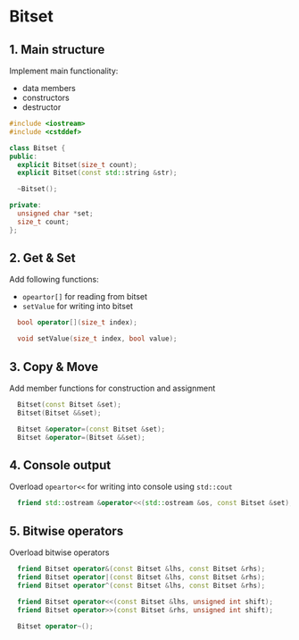 # Bitset

## 1. Main structure
Implement main functionality:
* data members
* constructors
* destructor
```c++
#include <iostream>
#include <cstddef>

class Bitset {
public:
  explicit Bitset(size_t count);
  explicit Bitset(const std::string &str);

  ~Bitset();

private:
  unsigned char *set;
  size_t count;
};
```

## 2. Get & Set
Add following functions:
* `opeartor[]` for reading from bitset
* `setValue` for writing into bitset
```c++
  bool operator[](size_t index);

  void setValue(size_t index, bool value);
```

## 3. Copy & Move
Add member functions for construction and assignment
```c++
  Bitset(const Bitset &set);
  Bitset(Bitset &&set);

  Bitset &operator=(const Bitset &set);
  Bitset &operator=(Bitset &&set);
```

## 4. Console output
Overload `opeartor<<` for writing into console using `std::cout`
```c++
  friend std::ostream &operator<<(std::ostream &os, const Bitset &set);
```

## 5. Bitwise operators
Overload bitwise operators
```c++
  friend Bitset operator&(const Bitset &lhs, const Bitset &rhs);
  friend Bitset operator|(const Bitset &lhs, const Bitset &rhs);
  friend Bitset operator^(const Bitset &lhs, const Bitset &rhs);

  friend Bitset operator<<(const Bitset &lhs, unsigned int shift);
  friend Bitset operator>>(const Bitset &rhs, unsigned int shift);
  
  Bitset operator~();
```